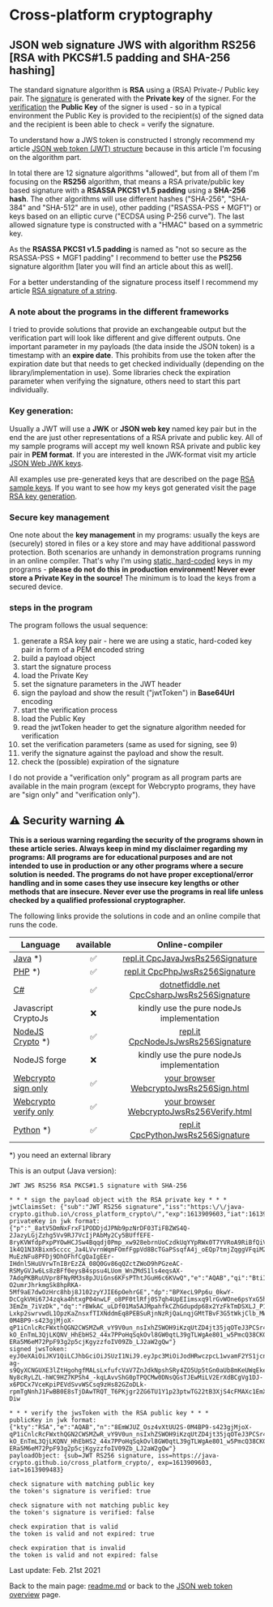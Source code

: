 # Cross-platform cryptography

## JSON web signature JWS with algorithm RS256 [RSA with PKCS#1.5 padding and SHA-256 hashing]

The standard signature algorithm is **RSA** using a (RSA) Private-/ Public key pair. The <u>signature</u> is generated with the **Private key** of the signer. For the <u>verification</u> the **Public Key** of the signer is used - so in a typical environment the Public Key is provided to the recipient(s) of the signed data and the recipient is been able to check = verify the signature.

To understand how a JWS token is constructed I strongly recommend my article [JSON web token (JWT) structure](json_web_token_structure.md) because in this article I'm focusing on the algorithm part.

In total there are 12 signature algorithms "allowed", but from all of them I'm focusing on the **RS256** algorithm, that means a RSA private/public key based signature with a **RSASSA PKCS1 v1.5 padding** using a **SHA-256 hash**. The other algorithms will use different hashes ("SHA-256", "SHA-384" and "SHA-512" are in use), other padding ("RSASSA-PSS + MGF1") or keys based on an elliptic curve ("ECDSA using P-256 curve"). The last allowed signature type is constructed with a "HMAC" based on a symmetric key. 

As the **RSASSA PKCS1 v1.5 padding** is named as "not so secure as the RSASSA-PSS + MGF1 padding" I recommend to better use the **PS256** signature algorithm [later you will find an article about this as well].

For a better understanding of the signature process itself I recommend my article [RSA signature of a string](rsa_signature_string.md).

### A note about the programs in the different frameworks

I tried to provide solutions that provide an exchangeable output but the verification part will look like different and give different outputs. One important parameter in my payloads (the data inside the JSON token) is a timestamp with an **expire date**. This prohibits from use the token after the expiration date but that needs to get checked individually (depending on the library/implementation in use). Some libraries check the expiration parameter when verifying the signature, others need to start this part individually.

### Key generation: 

Usually a JWT will use a **JWK** or **JSON web key** named key pair but in the end the are just other representations of a RSA private and public key. All of my sample programs will accept my well known RSA private and public key pair in **PEM format**. If you are interested in the JWK-format visit my article [JSON Web JWK keys](json_web_token_jwk_keys.md).

All examples use pre-generated keys that are described on the page [RSA sample keys](rsa_sample_keypair.md). If you want to see how my keys got generated visit the page [RSA key generation](rsa_key_generation.md). 

### Secure key management

One note about the **key management** in my programs: usually the keys are (securely) stored in files or a key store and may have additional password protection. Both scenarios are unhandy in demonstration programs running in an online compiler. That's why I'm using <u>static, hard-coded</u> keys in my programs - **please do not do this in production environment! Never ever store a Private Key in the source!** The minimum is to load the keys from a secured device.

### steps in the program

The program follows the usual sequence:
1. generate a RSA key pair - here we are using a static, hard-coded key pair in form of a PEM encoded string
2. build a payload object
3. start the signature process
4. load the Private Key
5. set the signature parameters in the JWT header
6. sign the payload and show the result ("jwtToken") in **Base64Url** encoding
7. start the verification process
8. load the Public Key
9. read the jwtToken header to get the signature algorithm needed for verification
10. set the verification parameters (same as used for signing, see 9)
11. verify the signature against the payload and show the result.
12. check the (possible) expiration of the signature

I do not provide a "verification only" program as all program parts are available in the main program (except for Webcrypto programs, they have are "sign only" and "verification only").

## :warning: Security warning :warning:

**This is a serious warning regarding the security of the programs shown in these article series.  Always keep in mind my disclaimer regarding my programs: All programs are for educational purposes and are not intended to use in production or any other programs where a  secure solution is needed. The programs do not have proper exceptional/error handling and in some cases they use insecure key lengths or other methods that are insecure. Never ever use the programs in real life unless checked by a qualified professional cryptographer.**

The following links provide the solutions in code and an online compile that runs the code.

| Language | available | Online-compiler
| ------ | :---: | :----: |
| [Java](../JwtJwsRs256Signature/JwsRs256Signature.java) *) | :white_check_mark: | [repl.it CpcJavaJwsRs256Signature](https://repl.it/@javacrypto/CpcJavaJwsRs256Signature#Main.java/) |
| [PHP](../JwtJwsRs256Signature/JwsRs256Signature.php) *) | :white_check_mark: | [repl.it CpcPhpJwsRs256Signature](https://repl.it/@javacrypto/CpcJPhpJwsRs256Signature#main.php/) |
| [C#](../JwtJwsRs256Signature/JwsRs256Signature.cs) | :white_check_mark: | [dotnetfiddle.net CpcCsharpJwsRs256Signature](https://dotnetfiddle.net/rGnvVi/) |
| Javascript CryptoJs | :x: | kindly use the pure nodeJs implementation |
| [NodeJS Crypto](../JwtJwsRs256Signature/JwsRs256SignatureNodeJs.js) *) | :white_check_mark: | [repl.it CpcNodeJsJwsRs256Signature](https://repl.it/@javacrypto/CpcNodeJsJwsRs256Signature#index.js/)
| NodeJS forge | :x: | kindly use the pure nodeJs implementation |
| [Webcrypto sign only](../JwtJwsRs256Signature/jwsrs256signaturessign.html) | :white_check_mark: | [your browser WebcryptoJwsRs256Sign.html](https://java-crypto.github.io/cross_platform_crypto/JwtJwsRs256Signature/jwsrs256signaturessign.html)
| [Webcrypto verify only](../JwtJwsRs256Signature/jwsrs256signatureverification.html) | :white_check_mark: | [your browser WebcryptoJwsRs256Verify.html](https://java-crypto.github.io/cross_platform_crypto/JwtJwsRs256Signature/jwsrs256signatureverification.html)
| [Python](../JwtJwsRs256Signature/JwsRs256Signature.py) *) | :white_check_mark: | [repl.it CpcPythonJwsRs256Signature](https://repl.it/@javacrypto/CpcPythonJwsRs256Signature#main.py/)

*) you need an external library

This is an output (Java version):

```plaintext
JWT JWS RS256 RSA PKCS#1.5 signature with SHA-256

* * * sign the payload object with the RSA private key * * *
jwtClaimsSet: {"sub":"JWT RS256 signature","iss":"https:\/\/java-crypto.github.io\/cross_platform_crypto\/","exp":1613909603,"iat":1613909483}
privateKey in jwk format:
{"p":"_8atV5DmNxFrxF1PODDjdJPNb9pzNrDF03TiFBZWS4Q-2JazyLGjZzhg5Vv9RJ7VcIjPAbMy2Cy5BUffEFE-8ryKVWfdpPxpPYOwHCJSw4Bqqdj0Pmp_xw928ebrnUoCzdkUqYYpRWx0T7YVRoA9RiBfQiVHhuJBSDPYJPoP34k","kty":"RSA","q":"8H9wLE5L8raUn4NYYRuUVMa-1k4Q1N3XBixm5cccc_Ja4LVvrnWqmFOmfFgpVd8BcTGaPSsqfA4j_oEQp7tmjZqggVFqiM2mJ2YEv18cY_5kiDUVYR7VWSkpqVOkgiX3lK3UkIngnVMGGFnoIBlfBFF9uo02rZpC5o5zebaDIms","d":"hXGYfOMFzXX_vds8HYQZpISDlSF3NmbTCdyZkIsHjndcGoSOTyeEOxV93MggxIRUSjAeKNjPVzikyr2ixdHbp4fAKnjsAjvcfnOOjBp09WW4QCi3_GCfUh0w39uhRGZKPjiqIj8NzBitN06LaoYD6MPg_CtSXiezGIlFn_Hs-MuEzNFu8PFDj9DhOFhfCgQaIgEEr-IHdnl5HuUVrwTnIBrEzZA_08Q0Gv86qQZctZWoD9hPGzeAC-RSMyGVJw6Ls8zBFf0eysB4spsu4LUom_WnZMdS1ls4eqsAX-7AdqPKBRuUVpr8FNyRM3s8pJUiGns6KFsPThtJGuH6c6KVwQ","e":"AQAB","qi":"BtiIiTnpBkd6hkqJnHLh6JxBLSxUopFvbhlR37Thw1JN94i65dmtgnjwluvR_OMgzcR8e8uCH2sBn5od78vzgiDXsqITF76rJgeO639ILTA4MO3Mz-O2umrJhrkmgSk8hpRKA-5Mf9aE7dwOzHrc8hbj8J102zyYJIE6pOehrGE","dp":"BPXecL9Pp6u_0kwY-DcCgkVHi67J4zqka4htxgP04nwLF_o8PF0tlRfj0S7qh4UpEIimsxq9lrGvWOne6psYxG5hpGxiQQvgIqBGLxV_U2lPKEIb4oYAOmUTYnefBCrmSQW3v93pOP50dwNKAFcGWTDRiB_e9j-3EmZm_7iVzDk","dq":"rBWkAC_uLDf01Ma5AJMpahfkCZhGdupdp68x2YzFkTmDSXLJ_P15GhIQ-Lxkp2swrvwdL1OpzKaZnsxfTIXNddmEq8PEBSuRjnNzRjQaLnqjGMtTBvF3G5tWkjClb_MW2q4fgWUG8cusetQqQn2k_YQKAOh2jXXqFOstOZQc9Q0","n":"8EmWJUZ_Osz4vXtUU2S-0M4BP9-s423gjMjoX-qP1iCnlcRcFWxthQGN2CWSMZwR_vY9V0un_nsIxhZSWOH9iKzqUtZD4jt35jqOTeJ3PCSr48JirVDNLet7hRT37Ovfu5iieMN7ZNpkjeIG_CfT_QQl7R-kO_EnTmL3QjLKQNV_HhEbHS2_44x7PPoHqSqkOvl8GW0qtL39gTLWgAe801_w5PmcQ38CKG0oT2gdJmJqIxNmAEHkatYGHcMDtXRBpOhOSdraFj6SmPyHEmLBishaq7Jm8NPPNK9QcEQ3q-ERa5M6eM72PpF93g2p5cjKgyzzfoIV09Zb_LJ2aW2gQw"}
signed jwsToken:
eyJ0eXAiOiJKV1QiLCJhbGciOiJSUzI1NiJ9.eyJpc3MiOiJodHRwczpcL1wvamF2YS1jcnlwdG8uZ2l0aHViLmlvXC9jcm9zc19wbGF0Zm9ybV9jcnlwdG9cLyIsInN1YiI6IkpXVCBSUzI1NiBzaWduYXR1cmUiLCJleHAiOjE2MTM5MDk2MDMsImlhdCI6MTYxMzkwOTQ4M30.QUlazkdTZXwkRISb2j48UGzB3A1WOpWuL5oC7GvE28xVQw36oFmSYoAflJ7DWdq2HJqnl6X3R-ag-s9QyXCNGUXE3lZtHgohgfMALsLxfufcVaV7ZnJdkNpshSRy4ZO5Up5tGn0aUb8mKeUWqEketDiMa-Ny8cRyLZL-hWC9HZ7KPSh4_-kqLAvvShG0pTPQCMw0DNsQGsTJEwMiLV2ErXdBCgVg1DJ-x6PDCx7VceKpiPEVdSvvWSCsq9zHs82GZoDLk-rpmTgNnhJ1FwBB0E8sTjDAwTRQT_T6PKjgr2ZG6TU1Y1p23ptwTG22tB3XjS4cFMAXc1EmXmSqqd-Diw

* * * verify the jwsToken with the RSA public key * * *
publicKey in jwk format:
{"kty":"RSA","e":"AQAB","n":"8EmWJUZ_Osz4vXtUU2S-0M4BP9-s423gjMjoX-qP1iCnlcRcFWxthQGN2CWSMZwR_vY9V0un_nsIxhZSWOH9iKzqUtZD4jt35jqOTeJ3PCSr48JirVDNLet7hRT37Ovfu5iieMN7ZNpkjeIG_CfT_QQl7R-kO_EnTmL3QjLKQNV_HhEbHS2_44x7PPoHqSqkOvl8GW0qtL39gTLWgAe801_w5PmcQ38CKG0oT2gdJmJqIxNmAEHkatYGHcMDtXRBpOhOSdraFj6SmPyHEmLBishaq7Jm8NPPNK9QcEQ3q-ERa5M6eM72PpF93g2p5cjKgyzzfoIV09Zb_LJ2aW2gQw"}
payloadObject: {sub=JWT RS256 signature, iss=https://java-crypto.github.io/cross_platform_crypto/, exp=1613909603, iat=1613909483}

check signature with matching public key
the token's signature is verified: true

check signature with not matching public key
the token's signature is verified: false

check expiration that is valid
the token is valid and not expired: true

check expiration that is invalid
the token is valid and not expired: false

```

Last update: Feb. 21st 2021

Back to the main page: [readme.md](../readme.md) or back to the [JSON web token overview](json_web_token_overview.md) page.